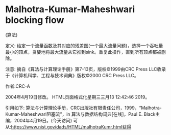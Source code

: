# Malhotra-Kumar-Maheshwari blocking flow


(算法)



定义:
给定一个流量函数及其对应的残差图(一个最大流量问题)，选择一个吞吐量最小的顶点，贪婪地将最大流量从它推到sink。重复此操作，直到所有顶点都被删除。



注意:
摘自《算法与计算理论手册》第7-13页，版权©1999由CRC Press LLC收录于《计算机科学、工程与技术词典》版权©2000 CRC Press LLC。


作者:CRC-A







2004年4月19日修改。
HTML页面格式化星期三三月13 12:42:46 2019。



引用如下:
算法与计算理论手册，CRC出版社有限责任公司，1999，“Malhotra-Kumar-Maheshwari阻塞流”，in
算法与数据结构词典[在线]，Paul E. Black主编，2004年4月19日。(今天访问)
可从:https://www.nist.gov/dads/HTML/malhotraKumr.html获得